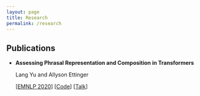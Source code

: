 ```yaml
---
layout: page
title: Research
permalink: /research
---
```


## Publications 

- **Assessing Phrasal Representation and Composition in Transformers**
    
   Lang Yu and Allyson Ettinger

   [[EMNLP 2020](https://www.aclweb.org/anthology/2020.emnlp-main.397.pdf)] [[Code](https://github.com/yulang/phrasal-composition-in-transformers)] [[Talk](https://slideslive.com/38939299/assessing-phrasal-representation-and-composition-in-transformers)]